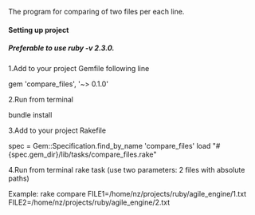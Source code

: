 The program for comparing of two files per each line.

#### Setting up project
##### Preferable to use ruby -v 2.3.0.

1.Add to your project Gemfile following line

gem 'compare_files', '~> 0.1.0'

2.Run from terminal

bundle install

3.Add to your project Rakefile

spec = Gem::Specification.find_by_name 'compare_files'
load "#{spec.gem_dir}/lib/tasks/compare_files.rake"

4.Run from terminal rake task (use two parameters: 2 files with absolute paths)

Example:
rake compare FILE1=/home/nz/projects/ruby/agile_engine/1.txt    FILE2=/home/nz/projects/ruby/agile_engine/2.txt

